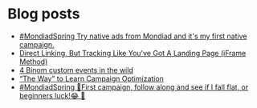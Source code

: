 # Blog posts
<!-- BLOG-POST-LIST:START -->
- [#MondiadSpring Try native ads from Mondiad and it&#39;s my first native campaign.](https://afflift.com/f/threads/mondiadspring-try-native-ads-from-mondiad-and-its-my-first-native-campaign.10528/)
- [Direct Linking, But Tracking Like You&#39;ve Got A Landing Page &lpar;iFrame Method&rpar;](https://afflift.com/f/threads/direct-linking-but-tracking-like-youve-got-a-landing-page-iframe-method.6340/)
- [4 Binom custom events in the wild](https://afflift.com/f/threads/4-binom-custom-events-in-the-wild.10548/)
- [“The Way” to Learn Campaign Optimization](https://afflift.com/f/threads/%E2%80%9Cthe-way%E2%80%9D-to-learn-campaign-optimization.8749/)
- [#MondiadSpring 🚀First campaign, follow along and see if I fall flat, or beginners luck!😂  🚀](https://afflift.com/f/threads/mondiadspring-%F0%9F%9A%80first-campaign-follow-along-and-see-if-i-fall-flat-or-beginners-luck-%F0%9F%98%82-%F0%9F%9A%80.10525/)
<!-- BLOG-POST-LIST:END -->
